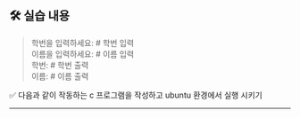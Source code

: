 ## 🛠️ 실습 내용

> 학번을 입력하세요: # 학번 입력 <br>
이름을 입력하세요: # 이름 입력 <br>
학번: # 학번 출력 <br>
이름: # 이름 출력 <br>

✅ 다음과 같이 작동하는 c 프로그램을 작성하고 ubuntu 환경에서 실행 시키기

---
